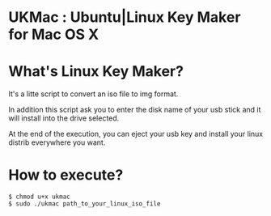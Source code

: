 UKMac : Ubuntu|Linux Key Maker for Mac OS X
===

# What's Linux Key Maker?
  It's a litte script to convert an iso file to img format.
  
  In addition this script ask you to enter the disk name of your usb stick and it will install into the drive selected.
  
  At the end of the execution, you can eject your usb key and install your linux distrib everywhere you want.

# How to execute?
    
    $ chmod u+x ukmac
    $ sudo ./ukmac path_to_your_linux_iso_file
    
